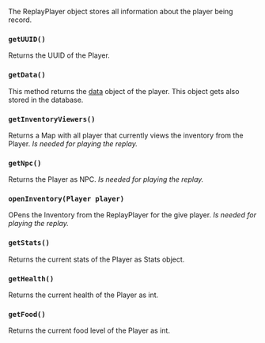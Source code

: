 The ReplayPlayer object stores all information about the player being record.

### `getUUID()`
Returns the UUID of the Player.

### `getData()`
This method returns the [data](Data) object of the player.
This object gets also stored in the database.

### `getInventoryViewers()`
Returns a Map with all player that currently views the inventory from the Player.
_Is needed for playing the replay._

### `getNpc()`
Returns the Player as NPC.
_Is needed for playing the replay._

### `openInventory(Player player)`
OPens the Inventory from the ReplayPlayer for the give player.
_Is needed for playing the replay._

### `getStats()`
Returns the current stats of the Player as Stats object.

### `getHealth()`
Returns the current health of the Player as int.

### `getFood()`
Returns the current food level of the Player as int.
